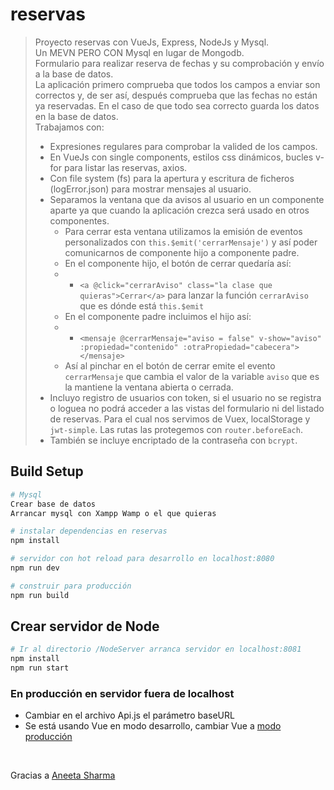 # reservas

> Proyecto reservas con VueJs, Express, NodeJs y Mysql.<br>
> Un MEVN PERO CON Mysql en lugar de Mongodb.<br>
> Formulario para realizar reserva de fechas y su comprobación y envío a la base de datos.<br>
> La aplicación primero comprueba que todos los campos a enviar son correctos y, de ser así, después comprueba que las fechas no están ya reservadas. En el caso de que todo sea correcto guarda los datos en la base de datos.<br>
> Trabajamos con:<br>
> - Expresiones regulares para comprobar la valided de los campos.
> - En VueJs con single components, estilos css dinámicos, bucles v-for para listar las reservas, axios.
> - Con file system (fs) para la apertura y escritura de ficheros (logError.json) para mostrar mensajes al usuario.
> - Separamos la ventana que da avisos al usuario en un componente aparte ya que cuando la aplicación crezca será usado en otros componentes.
>     - Para cerrar esta ventana utilizamos la emisión de eventos personalizados con `this.$emit('cerrarMensaje')` y así poder comunicarnos de componente hijo a componente padre.
>     - En el componente hijo, el botón de cerrar quedaría así:
>     - - `<a @click="cerrarAviso" class="la clase que quieras">Cerrar</a>` para lanzar la función `cerrarAviso` que es dónde está `this.$emit`
>     - En el componente padre incluimos el hijo así:
>     - - `<mensaje @cerrarMensaje="aviso = false" v-show="aviso" :propiedad="contenido" :otraPropiedad="cabecera"></mensaje>`
>     - Así al pinchar en el botón de cerrar emite el evento `cerrarMensaje` que cambia el valor de la variable `aviso` que es la mantiene la ventana abierta o cerrada.
> - Incluyo registro de usuarios con token, si el usuario no se registra o loguea no podrá acceder a las vistas del formulario ni del listado de reservas. Para el cual nos servimos de Vuex, localStorage y `jwt-simple`. Las rutas las protegemos con `router.beforeEach`.
> - También se incluye encriptado de la contraseña con `bcrypt`.



## Build Setup

``` bash
# Mysql
Crear base de datos
Arrancar mysql con Xampp Wamp o el que quieras

# instalar dependencias en reservas
npm install

# servidor con hot reload para desarrollo en localhost:8080
npm run dev

# construir para producción
npm run build
```

## Crear servidor de Node

``` bash
# Ir al directorio /NodeServer arranca servidor en localhost:8081
npm install
npm run start
```

### En producción en servidor fuera de localhost

 - Cambiar en el archivo Api.js el parámetro baseURL<br>
 - Se está usando Vue en modo desarrollo, cambiar Vue a [modo producción](https://vuejs.org/v2/guide/deployment.html)<br>
 <br>

Gracias a [Aneeta Sharma](https://medium.com/@anaida07/mevn-stack-application-part-1-3a27b61dcae0)